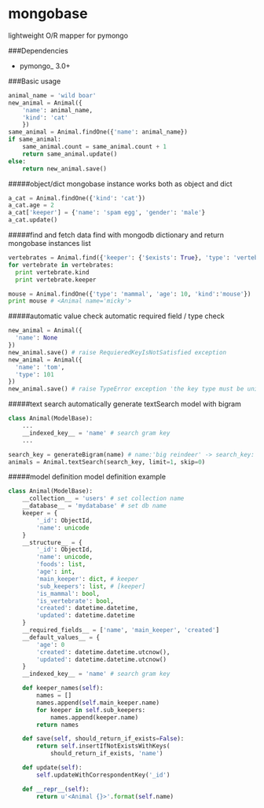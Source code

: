 # mongobase
lightweight O/R mapper for pymongo

###Dependencies
- pymongo_ 3.0+


###Basic usage

```python
animal_name = 'wild boar'
new_animal = Animal({
    'name': animal_name,
    'kind': 'cat'
    })
same_animal = Animal.findOne({'name': animal_name})
if same_animal:
    same_animal.count = same_animal.count + 1
    return same_animal.update()
else:
    return new_animal.save()
```

#####object/dict
mongobase instance works both as object and dict

```python
a_cat = Animal.findOne({'kind': 'cat'})
a_cat.age = 2
a_cat['keeper'] = {'name': 'spam egg', 'gender': 'male'}
a_cat.update()
```

#####find and fetch data
find with mongodb dictionary and return mongobase instances list

```python
vertebrates = Animal.find({'keeper': {'$exists': True}, 'type': 'vertebrate'}, limit=10, skip=10)
for vertebrate in vertebrates:
  print vertebrate.kind
  print vertebrate.keeper

mouse = Animal.findOne({'type': 'mammal', 'age': 10, 'kind':'mouse'})
print mouse # <Animal name='micky'>
```

#####automatic value check
automatic required field / type check

```python
new_animal = Animal({
  'name': None
})
new_animal.save() # raise RequieredKeyIsNotSatisfied exception
new_animal = Animal({
  'name': 'tom',
  'type': 101
})
new_animal.save() # raise TypeError exception 'the key type must be unicode'
```

#####text search
automatically generate textSearch model with bigram

```python
class Animal(ModelBase):
    ...
    __indexed_key__ = 'name' # search gram key
    ...
```

```python
search_key = generateBigram(name) # name:'big reindeer' -> search_key:'bi ig gr re ei in nd de ee er'
animals = Animal.textSearch(search_key, limit=1, skip=0)
```


#####model definition
model definition example

```python
class Animal(ModelBase):
    __collection__ = 'users' # set collection name
    __database__ = 'mydatabase' # set db name 
    keeper = {
        '_id': ObjectId,
        'name': unicode
    }
    __structure__ = {
        '_id': ObjectId,
        'name': unicode,
        'foods': list,
        'age': int,
        'main_keeper': dict, # keeper
        'sub_keepers': list, # [keeper]
        'is_mammal': bool,
        'is_vertebrate': bool,
        'created': datetime.datetime,
        'updated': datetime.datetime
    }
    __required_fields__ = ['name', 'main_keeper', 'created']
    __default_values__ = {
        'age': 0
        'created': datetime.datetime.utcnow(),
        'updated': datetime.datetime.utcnow()
    }
    __indexed_key__ = 'name' # search gram key

    def keeper_names(self):
        names = []
        names.append(self.main_keeper.name)
        for keeper in self.sub_keepers:
            names.append(keeper.name)
        return names

    def save(self, should_return_if_exists=False):
        return self.insertIfNotExistsWithKeys(
            should_return_if_exists, 'name')

    def update(self):
        self.updateWithCorrespondentKey('_id')

    def __repr__(self):
        return u'<Animal {}>'.format(self.name)
```
